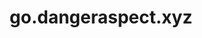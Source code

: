 ---
layout: page
title: go.dangeraspect.xyz
description: go.dangeraspect.xyz is a private, self-hosted link shortener. 
---